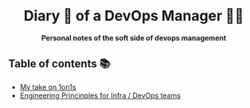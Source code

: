 <div align="center">
  <br>
  <h1>Diary 📔 of a DevOps Manager 👨‍💼</h1>
  <strong>Personal notes of the soft side of devops management</strong>
</div>

## Table of contents 📚

- [My take on 1on1s](1on1s/)
- [Engineering Princinples for Infra / DevOps teams](principles/)
